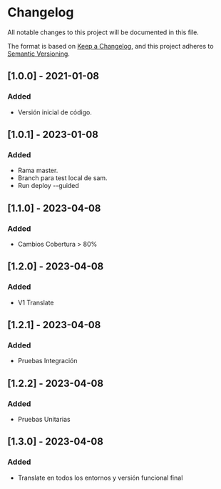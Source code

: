 # Changelog
All notable changes to this project will be documented in this file.

The format is based on [Keep a Changelog](https://keepachangelog.com/en/1.0.0/),
and this project adheres to [Semantic Versioning](https://semver.org/spec/v2.0.0.html).

## [1.0.0] - 2021-01-08
### Added
- Versión inicial de código.
## [1.0.1] - 2023-01-08
### Added
- Rama master.
- Branch para test local de sam.
- Run deploy --guided 
## [1.1.0] - 2023-04-08
### Added
- Cambios Cobertura > 80%
## [1.2.0] - 2023-04-08
### Added
- V1 Translate
## [1.2.1] - 2023-04-08
### Added
- Pruebas Integración
## [1.2.2] - 2023-04-08
### Added
- Pruebas Unitarias
## [1.3.0] - 2023-04-08
### Added
- Translate en todos los entornos y versión funcional final